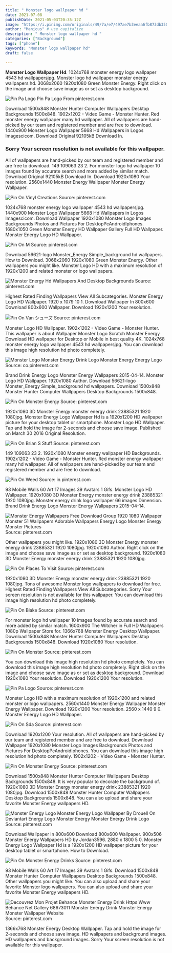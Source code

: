 ```yaml
---
title: " Monster logo wallpaper hd "
date: 2021-07-08
publishDate: 2021-05-03T20:35:12Z
image: "https://i.pinimg.com/originals/49/7a/e7/497ae7b3eeaa6fb873db35054911274d.jpg"
author: "Manicus" # use capitalize
description: " Monster logo wallpaper hd "
categories: ["Background"]
tags: ["phone"]
keywords: "Monster logo wallpaper hd"
draft: false

---
```



**Monster Logo Wallpaper Hd**. 1024x768 monster energy logo wallpaper 4543 hd wallpapersjpg. Monster logo hd wallpaper monster energy wallpapers hd. 3068x2060 1920x1080 Green Monster Energy. Right click on the image and choose save image as or set as desktop background.

![Pin Pa Logo](https://i.pinimg.com/originals/dd/7c/f4/dd7cf4ceace2669a1fbaefb8eae7fd39.jpg "Pin Pa Logo")
Pin Pa Logo From pinterest.com


Download 1500x848 Monster Hunter Computer Wallpapers Desktop Backgrounds 1500x848. 1902x1202 - Video Game - Monster Hunter. Red monster energy wallpaper many hd wallpaper. All of wallpapers are hand-picked by our team and registered member and are free to download. 1440x900 Monster Logo Wallpaper 5668 Hd Wallpapers in Logos Imagescicom. Download Original 92105kB Download In.

### Sorry Your screen resolution is not available for this wallpaper.

All of wallpapers are hand-picked by our team and registered member and are free to download. 149 109063 23 2. For monster logo hd wallpaper 10 images found by accurate search and more added by similar match. Download Original 92105kB Download In. Download 1920x1080 Your resolution. 2560x1440 Monster Energy Wallpaper Monster Energy Wallpaper.


![Pin On Vinyl Creations](https://i.pinimg.com/originals/ca/39/51/ca39513f77922dd9b47c2c2a9d61caa7.jpg "Pin On Vinyl Creations")
Source: pinterest.com

1024x768 monster energy logo wallpaper 4543 hd wallpapersjpg. 1440x900 Monster Logo Wallpaper 5668 Hd Wallpapers in Logos Imagescicom. Download Wallpaper 1920x1080 Monster Logo Images Backgrounds Photos and Pictures For DesktopPcAndroidIphones. 1680x1050 Green Monster Energy HD Wallpaper Gallery Full HD Wallpaper. Monster Energy Logo HD Wallpaper.

![Pin On M](https://i.pinimg.com/originals/6e/52/da/6e52daf54f6b035c6f4225a79d1b52ff.jpg "Pin On M")
Source: pinterest.com

Download 56621-logo Monster_Energy Simple_background hd wallpapers. How to Download. 3068x2060 1920x1080 Green Monster Energy. Other wallpapers you might like. Monster Logo HD with a maximum resolution of 1920x1200 and related monster or logo wallpapers.

![Monster Energy Hd Wallpapers And Desktop Backgrounds](https://i.pinimg.com/originals/ac/38/7c/ac387c1cd71e10c2ccd9e3768220aa1d.jpg "Monster Energy Hd Wallpapers And Desktop Backgrounds")
Source: pinterest.com

Highest Rated Finding Wallpapers View All Subcategories. Monster Energy Logo HD Wallpaper. 1920 x 1079 10 1. Download Wallpaper In 800x600 Download 800x600 Wallpaper. Download 1920x1200 Your resolution.

![Pin On Van シューズ](https://i.pinimg.com/originals/21/7b/26/217b265b0ce99d33335d3e0a324a96c7.jpg "Pin On Van シューズ")
Source: pinterest.com

Monster Logo HD Wallpaper. 1902x1202 - Video Game - Monster Hunter. This wallpaper is about Wallpaper Monster Logo Scratch Monster Energy Download HD wallpaper for Desktop or Mobile in best quality 4K. 1024x768 monster energy logo wallpaper 4543 hd wallpapersjpg. You can download this image high resolution hd photo completely.

![Monster Logo Monster Energy Drink Logo Monster Energy Energy Logo](https://i.pinimg.com/564x/bc/77/f4/bc77f42577aca22cfd84a40a5e1a90ac.jpg "Monster Logo Monster Energy Drink Logo Monster Energy Energy Logo")
Source: co.pinterest.com

Brand Drink Energy Logo Monster Energy Wallpapers 2015-04-14. Monster Logo HD Wallpaper. 1920x1080 Author. Download 56621-logo Monster_Energy Simple_background hd wallpapers. Download 1500x848 Monster Hunter Computer Wallpapers Desktop Backgrounds 1500x848.

![Pin On Monster Energy](https://i.pinimg.com/originals/64/21/79/6421799e4c22daaf0194ec56d839c3c4.jpg "Pin On Monster Energy")
Source: pinterest.com

1920x1080 3D Monster Energy monster energy drink 23885321 1920 1080jpg. Monster Energy Logo Wallpaper Hd is a 1920x1200 HD wallpaper picture for your desktop tablet or smartphone. Monster Logo HD Wallpaper. Tap and hold the image for 2-seconds and choose save image. Published on March 30 2016 Original Resolution.

![Pin On Brian S Stuff](https://i.pinimg.com/originals/cd/91/bd/cd91bdf63b8f2188afc08373e0a06f8b.jpg "Pin On Brian S Stuff")
Source: pinterest.com

149 109063 23 2. 1920x1080 Monster energy wallpaper HD Backgrounds. 1902x1202 - Video Game - Monster Hunter. Red monster energy wallpaper many hd wallpaper. All of wallpapers are hand-picked by our team and registered member and are free to download.

![Pin On Weed](https://i.pinimg.com/originals/2b/a5/70/2ba5705ef833b0c8a4a5a84faaadb4cc.png "Pin On Weed")
Source: in.pinterest.com

93 Mobile Walls 60 Art 17 Images 39 Avatars 1 Gifs. Monster Logo HD Wallpaper. 1920x1080 3D Monster Energy monster energy drink 23885321 1920 1080jpg. Monster energy drink logo wallpaper 66 images Dimension. Brand Drink Energy Logo Monster Energy Wallpapers 2015-04-14.

![Monster Energy Wallpapers Free Download Group 1920 1080 Wallpaper Monster 51 Wallpapers Adorable Wallpapers Energy Logo Monster Energy Monster Pictures](https://i.pinimg.com/originals/ff/b9/2d/ffb92d83c5204518bff497eb8e4c577b.jpg "Monster Energy Wallpapers Free Download Group 1920 1080 Wallpaper Monster 51 Wallpapers Adorable Wallpapers Energy Logo Monster Energy Monster Pictures")
Source: pinterest.com

Other wallpapers you might like. 1920x1080 3D Monster Energy monster energy drink 23885321 1920 1080jpg. 1920x1080 Author. Right click on the image and choose save image as or set as desktop background. 1920x1080 3D Monster Energy monster energy drink 23885321 1920 1080jpg.

![Pin On Places To Visit](https://i.pinimg.com/originals/8e/5f/71/8e5f71adebcd601875f6337c5052dcf3.jpg "Pin On Places To Visit")
Source: pinterest.com

1920x1080 3D Monster Energy monster energy drink 23885321 1920 1080jpg. Tons of awesome Monster logo wallpapers to download for free. Highest Rated Finding Wallpapers View All Subcategories. Sorry Your screen resolution is not available for this wallpaper. You can download this image high resolution hd photo completely.

![Pin On Blake](https://i.pinimg.com/736x/7a/f8/52/7af85239eed72517eb92b7d9af79c0d3.jpg "Pin On Blake")
Source: pinterest.com

For monster logo hd wallpaper 10 images found by accurate search and more added by similar match. 1600x900 The Witcher in Full HD Wallpapers 1080p Wallpaper Store for. 1366x768 Monster Energy Desktop Wallpaper. Download 1500x848 Monster Hunter Computer Wallpapers Desktop Backgrounds 1500x848. Download 1920x1080 Your resolution.

![Pin On Monster](https://i.pinimg.com/originals/32/7b/d2/327bd279cc6130307817633570d8d91c.jpg "Pin On Monster")
Source: pinterest.com

You can download this image high resolution hd photo completely. You can download this image high resolution hd photo completely. Right click on the image and choose save image as or set as desktop background. Download 1920x1080 Your resolution. Download 1920x1200 Your resolution.

![Pin Pa Logo](https://i.pinimg.com/originals/dd/7c/f4/dd7cf4ceace2669a1fbaefb8eae7fd39.jpg "Pin Pa Logo")
Source: pinterest.com

Monster Logo HD with a maximum resolution of 1920x1200 and related monster or logo wallpapers. 2560x1440 Monster Energy Wallpaper Monster Energy Wallpaper. Download 1920x1200 Your resolution. 2560 x 1440 9 0. Monster Energy Logo HD Wallpaper.

![Pin On Sda](https://i.pinimg.com/originals/a1/f8/e9/a1f8e949e56beb792cb1902cb43f8453.jpg "Pin On Sda")
Source: pinterest.com

Download 1920x1200 Your resolution. All of wallpapers are hand-picked by our team and registered member and are free to download. Download Wallpaper 1920x1080 Monster Logo Images Backgrounds Photos and Pictures For DesktopPcAndroidIphones. You can download this image high resolution hd photo completely. 1902x1202 - Video Game - Monster Hunter.

![Pin On Monster Energy](https://i.pinimg.com/originals/ce/52/4c/ce524c5070e4dcb531c928950dbe647d.jpg "Pin On Monster Energy")
Source: pinterest.com

Download 1500x848 Monster Hunter Computer Wallpapers Desktop Backgrounds 1500x848. It is very popular to decorate the background of. 1920x1080 3D Monster Energy monster energy drink 23885321 1920 1080jpg. Download 1500x848 Monster Hunter Computer Wallpapers Desktop Backgrounds 1500x848. You can also upload and share your favorite Monster Energy wallpapers HD.

![Monster Energy Logo Monster Energy Logo Wallpaper By Drouell On Deviantart Energy Logo Monster Energy Monster Energy Drink Logo](https://i.pinimg.com/originals/ab/aa/af/abaaaf264479b53ae3c2a69e46b145fa.jpg "Monster Energy Logo Monster Energy Logo Wallpaper By Drouell On Deviantart Energy Logo Monster Energy Monster Energy Drink Logo")
Source: pinterest.com

Download Wallpaper In 800x600 Download 800x600 Wallpaper. 900x506 Monster Energy Wallpapers HD by Jordan3596. 2880 x 1800 5 0. Monster Energy Logo Wallpaper Hd is a 1920x1200 HD wallpaper picture for your desktop tablet or smartphone. How to Download.

![Pin On Monster Energy Drinks](https://i.pinimg.com/originals/8a/6e/f3/8a6ef35848320d4d5d95431a3815edee.jpg "Pin On Monster Energy Drinks")
Source: pinterest.com

93 Mobile Walls 60 Art 17 Images 39 Avatars 1 Gifs. Download 1500x848 Monster Hunter Computer Wallpapers Desktop Backgrounds 1500x848. Other wallpapers you might like. You can also upload and share your favorite Monster logo wallpapers. You can also upload and share your favorite Monster Energy wallpapers HD.

![Decouvrez Mon Projet Behance Monster Energy Drink Https Www Behance Net Gallery 68673011 Monster Energy Drink Monster Energy Monster Wallpaper Website](https://i.pinimg.com/originals/49/7a/e7/497ae7b3eeaa6fb873db35054911274d.jpg "Decouvrez Mon Projet Behance Monster Energy Drink Https Www Behance Net Gallery 68673011 Monster Energy Drink Monster Energy Monster Wallpaper Website")
Source: pinterest.com

1366x768 Monster Energy Desktop Wallpaper. Tap and hold the image for 2-seconds and choose save image. HD wallpapers and background images. HD wallpapers and background images. Sorry Your screen resolution is not available for this wallpaper.


